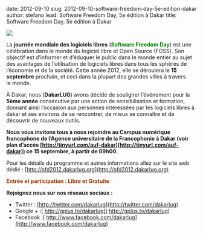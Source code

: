 date: 2012-09-10
slug: 2012-09-10-software-freedom-day-5e-edition-dakar
author: stefano
lead: Software Freedom Day, 5e édition à Dakar
title: Software Freedom Day, 5e édition à Dakar


[![](http://www.softwarefreedomday.org/countdown/banner1-UTC+0-fr.png)](undefined)

    

La **journée mondiale des logiciels libres** (<span style="color: #008000;">**Software Freedom Day**</span>) est une célébration dans le monde du logiciel libre et Open Source (<span class="caps">FOSS</span>). Son objectif est d&#8217;informer et d&#8217;éduquer le public dans le monde entier au sujet des avantages de l&#8217;utilisation de logiciels libres dans tous les sphères de l&#8217;économie et de la société. Cette année 2012, elle se déroulera le **15 septembre** prochain, et ceci dans la plupart des grandes villes à travers le&nbsp;monde.

À Dakar, nous (**DakarLUG**) avons décidé de souligner l’événement pour la **5ème année** consécutive par une action de sensibilisation et formation, donnant ainsi l’occasion aux personnes intéressées par les logiciels libres à dakar et ses environs de se rencontrer, de mieux se connaître et de découvrir de nouveaux&nbsp;outils.

**Nous vous invitons tous à nous rejoindre au Campus numérique francophone de l&#8217;Agence universitaire de la Francophonie à Dakar (voir plan d&#8217;accès [http://tinyurl.com/auf-dakar](http://tinyurl.com/auf-dakar)) ce 15 septembre, à partir de&nbsp;09h00.**

Pour les détails du programme et autres informations allez sur le site web dédié : [http://sfd2012.dakarlug.org](http://sfd2012.dakarlug.org)

<span style="color: #993300;">**Entrée et participation : Libre et&nbsp;Gratuite**</span>

**Rejoignez nous sur nos réseaux sociaux :**

*   Twitter : [http://twitter.com/dakarlug](http://twitter.com/dakarlug)
*   Google + :[&nbsp;http://gplus.to/dakarlug]( http://gplus.to/dakarlug)
*   Facebook :[&nbsp;http://www.facebook.com/dakarlug](http://www.facebook.com/dakarlug)

    